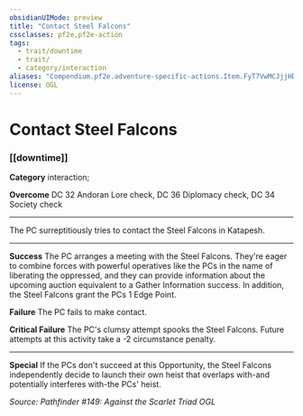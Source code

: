 ```yaml
---
obsidianUIMode: preview
title: "Contact Steel Falcons"
cssclasses: pf2e,pf2e-action
tags:
  - trait/downtime
  - trait/
  - category/interaction
aliases: "Compendium.pf2e.adventure-specific-actions.Item.FyT7VwMCJjjHDSgO"
license: OGL
---
```

# Contact Steel Falcons

### [[downtime]]

**Category** interaction; 




**Overcome** DC 32 Andoran Lore check, DC 36 Diplomacy check, DC 34 Society check

* * *

The PC surreptitiously tries to contact the Steel Falcons in Katapesh.

* * *

**Success** The PC arranges a meeting with the Steel Falcons. They're eager to combine forces with powerful operatives like the PCs in the name of liberating the oppressed, and they can provide information about the upcoming auction equivalent to a Gather Information success. In addition, the Steel Falcons grant the PCs 1 Edge Point.

**Failure** The PC fails to make contact.

**Critical Failure** The PC's clumsy attempt spooks the Steel Falcons. Future attempts at this activity take a -2 circumstance penalty.

* * *

**Special** If the PCs don't succeed at this Opportunity, the Steel Falcons independently decide to launch their own heist that overlaps with-and potentially interferes with-the PCs' heist.

*Source: Pathfinder #149: Against the Scarlet Triad*
*OGL*